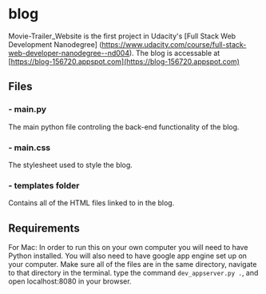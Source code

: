 # blog
Movie-Trailer_Website is the first project in Udacity's [Full Stack Web Development Nanodegree] (https://www.udacity.com/course/full-stack-web-developer-nanodegree--nd004).
The blog is accessable at [https://blog-156720.appspot.com](https://blog-156720.appspot.com)

## Files
### - main.py 
The main python file controling the back-end functionality of the blog.

### - main.css
The stylesheet used to style the blog.

### - templates folder
Contains all of the HTML files linked to in the blog.

## Requirements
For Mac:
In order to run this on your own computer you will need to have Python installed. 
You will also need to have google app engine set up on your computer.
Make sure all of the files are in the same directory, navigate to that directory in the terminal. type the command <code>dev_appserver.py .</code>, and open localhost:8080 in your browser.
